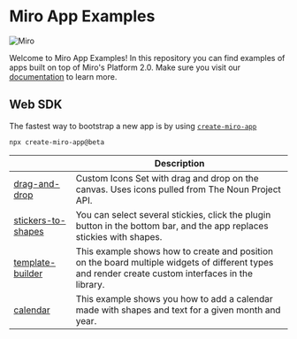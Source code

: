 # Miro App Examples

<img alt="Miro" src="https://github.com/miroapp/app-examples/raw/beta/assets/Banner.png" />

Welcome to Miro App Examples! In this repository you can find examples of apps built on top of Miro's Platform 2.0. Make sure you visit our [documentation](https://beta.developers.miro.com) to learn more.

## Web SDK

The fastest way to bootstrap a new app is by using [`create-miro-app`](https://www.npmjs.com/package/create-miro-app)

```
npx create-miro-app@beta
```

|                                                   | Description                                                                                                                                        |
| ------------------------------------------------- | -------------------------------------------------------------------------------------------------------------------------------------------------- |
| [drag-and-drop](examples/drag-and-drop)           | Custom Icons Set with drag and drop on the canvas. Uses icons pulled from The Noun Project API.                                                    |
| [stickers-to-shapes](examples/stickers-to-shapes) | You can select several stickies, click the plugin button in the bottom bar, and the app replaces stickies with shapes.                             |
| [template-builder](examples/template-builder)     | This example shows how to create and position on the board multiple widgets of different types and render create custom interfaces in the library. |
| [calendar](examples/calendar)                     | This example shows you how to add a calendar made with shapes and text for a given month and year.                                                 |
